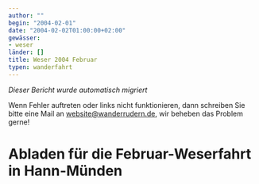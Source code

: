 ```yaml
---
author: ""
begin: "2004-02-01"
date: "2004-02-02T01:00:00+02:00"
gewässer:
- weser
länder: []
title: Weser 2004 Februar
typen: wanderfahrt
---
```



*Dieser Bericht wurde automatisch migriert*

Wenn Fehler auftreten oder links nicht funktionieren, dann schreiben Sie bitte eine Mail an website@wanderrudern.de, wir beheben das Problem gerne!



# Abladen für die Februar-Weserfahrt in Hann-Münden


